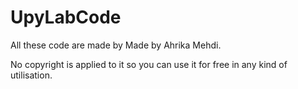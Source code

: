 # UpyLabCode
All these code are made by Made by Ahrika Mehdi.

No copyright is applied to it so you can use it for free in any kind of utilisation.
 
